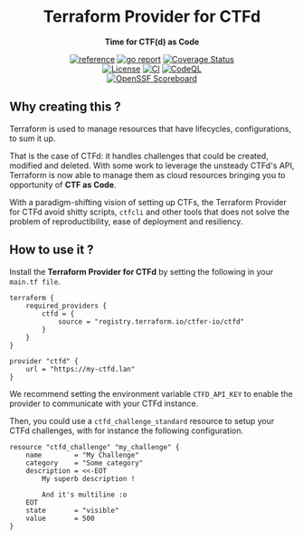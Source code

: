 <div align="center">
    <h1>Terraform Provider for CTFd</h1>
    <p><b>Time for CTF(d) as Code</b><p>
    <a href="https://pkg.go.dev/github.com/ctfer-io/terraform-provider-ctfd"><img src="https://shields.io/badge/-reference-blue?logo=go&style=for-the-badge" alt="reference"></a>
	<a href="https://goreportcard.com/report/github.com/ctfer-io/terraform-provider-ctfd"><img src="https://goreportcard.com/badge/github.com/ctfer-io/terraform-provider-ctfd?style=for-the-badge" alt="go report"></a>
	<a href="https://coveralls.io/github/ctfer-io/terraform-provider-ctfd?branch=main"><img src="https://img.shields.io/coverallsCoverage/github/ctfer-io/terraform-provider-ctfd?style=for-the-badge" alt="Coverage Status"></a>
	<br>
	<a href=""><img src="https://img.shields.io/github/license/ctfer-io/terraform-provider-ctfd?style=for-the-badge" alt="License"></a>
	<a href="https://github.com/ctfer-io/terraform-provider-ctfd/actions?query=workflow%3Aci+"><img src="https://img.shields.io/github/actions/workflow/status/ctfer-io/terraform-provider-ctfd/ci.yaml?style=for-the-badge&label=CI" alt="CI"></a>
	<a href="https://github.com/ctfer-io/terraform-provider-ctfd/actions/workflows/codeql-analysis.yaml"><img src="https://img.shields.io/github/actions/workflow/status/ctfer-io/terraform-provider-ctfd/codeql-analysis.yaml?style=for-the-badge&label=CodeQL" alt="CodeQL"></a>
    <br>
    <a href="https://securityscorecards.dev/viewer/?uri=github.com/ctfer-io/terraform-provider-ctfd"><img src="https://img.shields.io/ossf-scorecard/github.com/ctfer-io/terraform-provider-ctfd?label=openssf%20scorecard&style=for-the-badge" alt="OpenSSF Scoreboard"></a>
</div>

## Why creating this ?

Terraform is used to manage resources that have lifecycles, configurations, to sum it up.

That is the case of CTFd: it handles challenges that could be created, modified and deleted.
With some work to leverage the unsteady CTFd's API, Terraform is now able to manage them as cloud resources bringing you to opportunity of **CTF as Code**.

With a paradigm-shifting vision of setting up CTFs, the Terraform Provider for CTFd avoid shitty scripts, `ctfcli` and other tools that does not solve the problem of reproductibility, ease of deployment and resiliency.

## How to use it ?

Install the **Terraform Provider for CTFd** by setting the following in your `main.tf file`.
```hcl
terraform {
    required_providers {
        ctfd = {
            source = "registry.terraform.io/ctfer-io/ctfd"
        }
    }
}

provider "ctfd" {
    url = "https://my-ctfd.lan"
}
```

We recommend setting the environment variable `CTFD_API_KEY` to enable the provider to communicate with your CTFd instance.

Then, you could use a `ctfd_challenge_standard` resource to setup your CTFd challenges, with for instance the following configuration.
```hcl
resource "ctfd_challenge" "my_challenge" {
    name        = "My Challenge"
    category    = "Some category"
    description = <<-EOT
        My superb description !

        And it's multiline :o
    EOT
    state       = "visible"
    value       = 500
}
```
